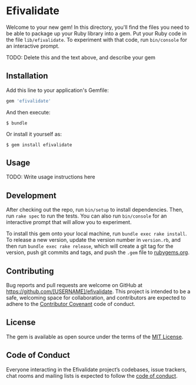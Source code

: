 # Efivalidate

Welcome to your new gem! In this directory, you'll find the files you need to be able to package up your Ruby library into a gem. Put your Ruby code in the file `lib/efivalidate`. To experiment with that code, run `bin/console` for an interactive prompt.

TODO: Delete this and the text above, and describe your gem

## Installation

Add this line to your application's Gemfile:

```ruby
gem 'efivalidate'
```

And then execute:

    $ bundle

Or install it yourself as:

    $ gem install efivalidate

## Usage

TODO: Write usage instructions here

## Development

After checking out the repo, run `bin/setup` to install dependencies. Then, run `rake spec` to run the tests. You can also run `bin/console` for an interactive prompt that will allow you to experiment.

To install this gem onto your local machine, run `bundle exec rake install`. To release a new version, update the version number in `version.rb`, and then run `bundle exec rake release`, which will create a git tag for the version, push git commits and tags, and push the `.gem` file to [rubygems.org](https://rubygems.org).

## Contributing

Bug reports and pull requests are welcome on GitHub at https://github.com/[USERNAME]/efivalidate. This project is intended to be a safe, welcoming space for collaboration, and contributors are expected to adhere to the [Contributor Covenant](http://contributor-covenant.org) code of conduct.

## License

The gem is available as open source under the terms of the [MIT License](http://opensource.org/licenses/MIT).

## Code of Conduct

Everyone interacting in the Efivalidate project’s codebases, issue trackers, chat rooms and mailing lists is expected to follow the [code of conduct](https://github.com/[USERNAME]/efivalidate/blob/master/CODE_OF_CONDUCT.md).
